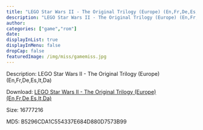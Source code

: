```yaml
---
title: "LEGO Star Wars II - The Original Trilogy (Europe) (En,Fr,De,Es,It,Da)"
description: "LEGO Star Wars II - The Original Trilogy (Europe) (En,Fr,De,Es,It,Da)"
author: 
categories: ["game","rom"]
date: 
displayInList: true
displayInMenu: false
dropCap: false
featuredImage: /img/miss/gamemiss.jpg
---
```


Description: LEGO Star Wars II - The Original Trilogy (Europe) (En,Fr,De,Es,It,Da)

Download: <a style="text-decoration:underline;" href="https://mega.nz/#!bSI2XYhD!snZJrqj0zpmhkX8fzAZ-UrRXovi0qdLxfDZDv2u4VaQ" target = "_blank" rel = "nofollow" > LEGO Star Wars II - The Original Trilogy (Europe) (En,Fr,De,Es,It,Da)</a>

Size: 16777216

MD5: B5296CDA1C554337E684D880D7573B99

